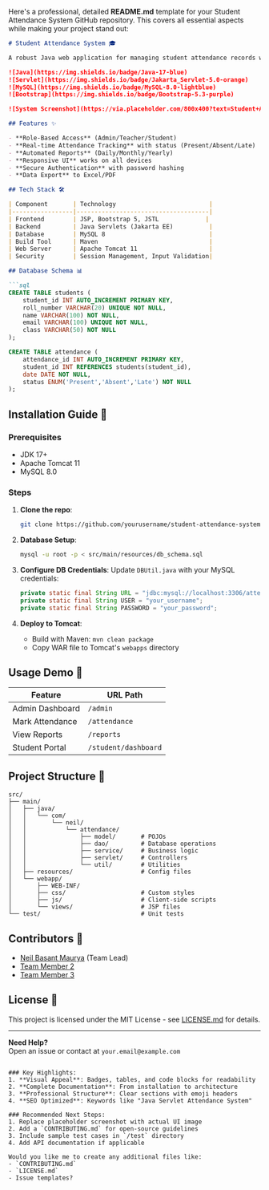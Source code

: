 Here's a professional, detailed **README.md** template for your Student Attendance System GitHub repository. This covers all essential aspects while making your project stand out:

```markdown
# Student Attendance System 🎓

A robust Java web application for managing student attendance records with secure authentication, real-time reporting, and database integration.

![Java](https://img.shields.io/badge/Java-17-blue)
![Servlet](https://img.shields.io/badge/Jakarta_Servlet-5.0-orange)
![MySQL](https://img.shields.io/badge/MySQL-8.0-lightblue)
![Bootstrap](https://img.shields.io/badge/Bootstrap-5.3-purple)

![System Screenshot](https://via.placeholder.com/800x400?text=Student+Attendance+System+Dashboard) <!-- Replace with actual screenshot -->

## Features ✨

- **Role-Based Access** (Admin/Teacher/Student)
- **Real-time Attendance Tracking** with status (Present/Absent/Late)
- **Automated Reports** (Daily/Monthly/Yearly)
- **Responsive UI** works on all devices
- **Secure Authentication** with password hashing
- **Data Export** to Excel/PDF

## Tech Stack 🛠️

| Component       | Technology                          |
|-----------------|-------------------------------------|
| Frontend        | JSP, Bootstrap 5, JSTL             |
| Backend         | Java Servlets (Jakarta EE)          |
| Database        | MySQL 8                             |
| Build Tool      | Maven                               |
| Web Server      | Apache Tomcat 11                    |
| Security        | Session Management, Input Validation|

## Database Schema 📊

```sql
CREATE TABLE students (
    student_id INT AUTO_INCREMENT PRIMARY KEY,
    roll_number VARCHAR(20) UNIQUE NOT NULL,
    name VARCHAR(100) NOT NULL,
    email VARCHAR(100) UNIQUE NOT NULL,
    class VARCHAR(50) NOT NULL
);

CREATE TABLE attendance (
    attendance_id INT AUTO_INCREMENT PRIMARY KEY,
    student_id INT REFERENCES students(student_id),
    date DATE NOT NULL,
    status ENUM('Present','Absent','Late') NOT NULL
);
```

## Installation Guide 🚀

### Prerequisites
- JDK 17+
- Apache Tomcat 11
- MySQL 8.0

### Steps
1. **Clone the repo**:
   ```bash
   git clone https://github.com/yourusername/student-attendance-system.git
   ```

2. **Database Setup**:
   ```bash
   mysql -u root -p < src/main/resources/db_schema.sql
   ```

3. **Configure DB Credentials**:
   Update `DBUtil.java` with your MySQL credentials:
   ```java
   private static final String URL = "jdbc:mysql://localhost:3306/attendance_system";
   private static final String USER = "your_username";
   private static final String PASSWORD = "your_password";
   ```

4. **Deploy to Tomcat**:
   - Build with Maven: `mvn clean package`
   - Copy WAR file to Tomcat's `webapps` directory

## Usage Demo 🎥

| Feature          | URL Path              |
|------------------|-----------------------|
| Admin Dashboard  | `/admin`              |
| Mark Attendance  | `/attendance`         |
| View Reports     | `/reports`            |
| Student Portal   | `/student/dashboard`  |

## Project Structure 📂

```
src/
├── main/
│   ├── java/
│   │   └── com/
│   │       └── neil/
│   │           └── attendance/
│   │               ├── model/       # POJOs
│   │               ├── dao/         # Database operations
│   │               ├── service/     # Business logic
│   │               ├── servlet/     # Controllers
│   │               └── util/        # Utilities
│   ├── resources/                   # Config files
│   └── webapp/
│       ├── WEB-INF/
│       ├── css/                     # Custom styles
│       ├── js/                      # Client-side scripts
│       └── views/                   # JSP files
└── test/                            # Unit tests
```

## Contributors 👥

- [Neil Basant Maurya](https://github.com/yourprofile) (Team Lead)
- [Team Member 2]()
- [Team Member 3]()

## License 📜
This project is licensed under the MIT License - see [LICENSE.md](LICENSE.md) for details.

---

**Need Help?**  
Open an issue or contact at `your.email@example.com`
```

### Key Highlights:
1. **Visual Appeal**: Badges, tables, and code blocks for readability
2. **Complete Documentation**: From installation to architecture
3. **Professional Structure**: Clear sections with emoji headers
4. **SEO Optimized**: Keywords like "Java Servlet Attendance System"

### Recommended Next Steps:
1. Replace placeholder screenshot with actual UI image
2. Add a `CONTRIBUTING.md` for open-source guidelines
3. Include sample test cases in `/test` directory
4. Add API documentation if applicable

Would you like me to create any additional files like:
- `CONTRIBUTING.md`
- `LICENSE.md` 
- Issue templates?
